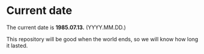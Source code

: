 # Current date

The current date is **1985.07.13.** (YYYY.MM.DD.)

This repository will be good when the world ends, so we will know how long it lasted.